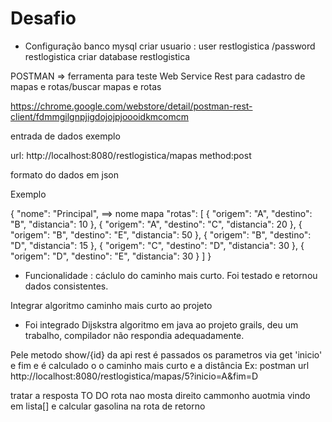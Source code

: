 Desafio
========

* Configuração banco mysql
 criar usuario : user restlogistica /password restlogistica
 criar database restlogistica

POSTMAN => ferramenta para teste Web Service Rest para cadastro de mapas e rotas/buscar mapas e rotas 

 https://chrome.google.com/webstore/detail/postman-rest-client/fdmmgilgnpjigdojojpjoooidkmcomcm

entrada de dados exemplo 

 url: http://localhost:8080/restlogistica/mapas method:post

 formato do dados em json

 Exemplo

 {
    "nome": "Principal", ==> nome mapa
    "rotas": [
        {
            "origem": "A",
            "destino": "B",
            "distancia": 10
        },
        {
            "origem": "A",
            "destino": "C",
            "distancia": 20
        },
        {
            "origem": "B",
            "destino": "E",
            "distancia": 50
        },
		{
            "origem": "B",
            "destino": "D",
            "distancia": 15
        },
        {
            "origem": "C",
            "destino": "D",
            "distancia": 30
        },
        {
            "origem": "D",
            "destino": "E",
            "distancia": 30
        }
    ]
}

* Funcionalidade :  cáclulo do caminho mais curto.
Foi testado e retornou dados consistentes.

Integrar algoritmo caminho mais curto ao projeto

* Foi integrado Dijskstra algoritmo em java ao projeto grails, deu um trabalho, compilador não respondia adequadamente.

Pele metodo show/{id} da api rest é passados os parametros via get 'inicio' e fim e é calculado o  o caminho mais curto e a distância
Ex: postman url
    http://localhost:8080/restlogistica/mapas/5?inicio=A&fim=D

tratar a resposta 
TO DO
rota nao mosta direito cammonho
auotmia vindo em lista[]
e calcular gasolina na rota de retorno


